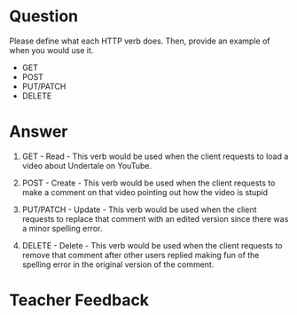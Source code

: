 # Question

Please define what each HTTP verb does. Then, provide an example of when you would use it.

- GET
- POST
- PUT/PATCH
- DELETE

# Answer

1. GET - Read -
   This verb would be used when the client requests to load a video about Undertale on YouTube.

2. POST - Create -
   This verb would be used when the client requests to make a comment on that video pointing out how the video is stupid

3. PUT/PATCH - Update -
   This verb would be used when the client requests to replace that comment with an edited version since there was a minor spelling error.

4. DELETE - Delete -
   This verb would be used when the client requests to remove that comment after other users replied making fun of the spelling error in the original version of the comment.

# Teacher Feedback
